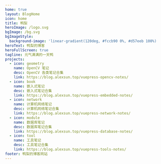 ```yaml
---
home: true
layout: BlogHome
icon: home
title: 鸭梨
heroImage: /logo.svg
bgImage: /bg.svg
bgImageStyle:
  background-image: 'linear-gradient(120deg, #fccb90 0%, #d57eeb 100%)'
heroText: 鸭梨的博客
heroFullScreen: true
tagline: 元气满满的一天鸭
projects:
  - icon: geometry
    name: OpenCV 笔记
    desc: OpenCV 各类笔记合集
    link: https://blog.alexsun.top/vuepress-opencv-notes/
  - icon: book
    name: 嵌入式笔记
    desc: 嵌入式笔记合集
    link: https://blog.alexsun.top/vuepress-embedded-notes/
  - icon: network
    name: 计算机网络笔记
    desc: 计算机网络笔记合集
    link: https://blog.alexsun.top/vuepress-network-notes/
  - icon: module
    name: 数据库笔记
    desc: 数据库笔记合集
    link: https://blog.alexsun.top/vuepress-database-notes/
  - icon: tool
    name: 工具笔记
    desc: 工具笔记合集
    link: https://blog.alexsun.top/vuepress-tools-notes/
footer: 鸭梨的博客网站
---
```

